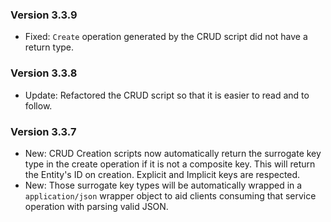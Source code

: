### Version 3.3.9

- Fixed: `Create` operation generated by the CRUD script did not have a return type.

### Version 3.3.8

- Update: Refactored the CRUD script so that it is easier to read and to follow.

### Version 3.3.7

- New: CRUD Creation scripts now automatically return the surrogate key type in the create operation if it is not a composite key. This will return the Entity's ID on creation. Explicit and Implicit keys are respected.
- New: Those surrogate key types will be automatically wrapped in a `application/json` wrapper object to aid clients consuming that service operation with parsing valid JSON.
